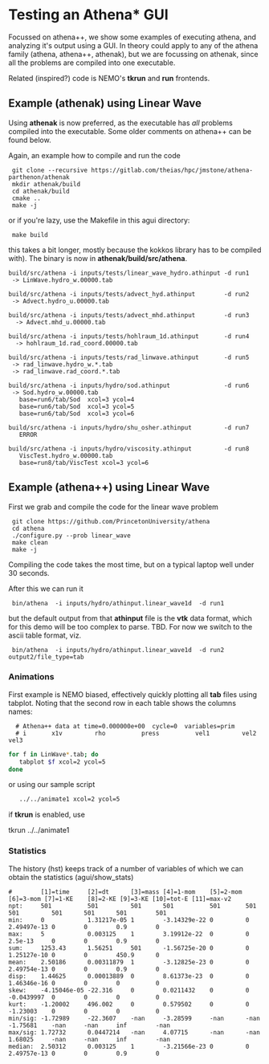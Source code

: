 # Testing an Athena* GUI

Focussed on athena++, we show some examples of executing athena, and analyzing it's output using a GUI.
In theory could apply to any of the athena family (athena, athena++, athenak), but we are focussing on
athenak, since all the problems are compiled into one executable.


Related (inspired?) code is NEMO's **tkrun** and **run** frontends.


## Example (athenak) using Linear Wave

Using **athenak** is now preferred, as the executable has *all* problems compiled
into the executable. Some older comments on athena++ can be found below.

Again, an example how to compile and run the code

     git clone --recursive https://gitlab.com/theias/hpc/jmstone/athena-parthenon/athenak
     mkdir athenak/build
     cd athenak/build
     cmake ..
     make -j

or if you're lazy, use the Makefile in this agui directory:

     make build

this takes a bit longer, mostly because the kokkos library has to be compiled with).   The binary is
now in **athenak/build/src/athena**.

```text
build/src/athena -i inputs/tests/linear_wave_hydro.athinput -d run1
 -> LinWave.hydro_w.00000.tab

build/src/athena -i inputs/tests/advect_hyd.athinput        -d run2
 -> Advect.hydro_u.00000.tab
 
build/src/athena -i inputs/tests/advect_mhd.athinput        -d run3
  -> Advect.mhd_u.00000.tab

build/src/athena -i inputs/tests/hohlraum_1d.athinput       -d run4
  -> hohlraum_1d.rad_coord.00000.tab  

build/src/athena -i inputs/tests/rad_linwave.athinput       -d run5
 -> rad_linwave.hydro_w.*.tab
 -> rad_linwave.rad_coord.*.tab

build/src/athena -i inputs/hydro/sod.athinput               -d run6
 -> Sod.hydro_w.00000.tab
   base=run6/tab/Sod  xcol=3 ycol=4
   base=run6/tab/Sod  xcol=3 ycol=5
   base=run6/tab/Sod  xcol=3 ycol=6

build/src/athena -i inputs/hydro/shu_osher.athinput         -d run7
   ERROR

build/src/athena -i inputs/hydro/viscosity.athinput         -d run8
   ViscTest.hydro_w.00000.tab 
   base=run8/tab/ViscTest xcol=3 ycol=6
```


## Example (athena++) using Linear Wave

First we grab and compile the code for the linear wave problem

     git clone https://github.com/PrincetonUniversity/athena
     cd athena
     ./configure.py --prob linear_wave
     make clean
     make -j

Compiling the code takes the most time, but on a typical laptop well under 30 seconds.

After this we can run it

     bin/athena  -i inputs/hydro/athinput.linear_wave1d  -d run1

but the default output from that **athinput** file is the **vtk** data format, which for this demo will
be too complex to parse. TBD. For now we switch to the ascii table format, viz.

     bin/athena  -i inputs/hydro/athinput.linear_wave1d  -d run2 output2/file_type=tab

### Animations

First example is NEMO biased, effectively quickly plotting all **tab** files using tabplot. Noting that the second row
in each table shows the columns names:


```text
  # Athena++ data at time=0.000000e+00  cycle=0  variables=prim 
  # i       x1v         rho          press          vel1         vel2         vel3     
```

```bash
for f in LinWave*.tab; do
   tabplot $f xcol=2 ycol=5
done
```

or using our sample script
```bash
   ../../animate1 xcol=2 ycol=5
```

if **tkrun** is enabled, use

   tkrun ../../animate1 


### Statistics

The history (hst) keeps track of a number of variables of which we can obtain the statistics (agui/show_stats)

```text
#        [1]=time     [2]=dt      [3]=mass [4]=1-mom    [5]=2-mom [6]=3-mom [7]=1-KE    [8]=2-KE [9]=3-KE [10]=tot-E [11]=max-v2
npt:     501          501         501      501          501       501       501         501      501      501        501
min:     0            1.31217e-05 1        -3.14329e-22 0         0         2.49497e-13 0        0        0.9        0
max:     5            0.003125    1        3.19912e-22  0         0         2.5e-13     0        0        0.9        0
sum:     1253.43      1.56251     501      -1.56725e-20 0         0         1.25127e-10 0        0        450.9      0
mean:    2.50186      0.00311879  1        -3.12825e-23 0         0         2.49754e-13 0        0        0.9        0
disp:    1.44625      0.00013889  0        8.61373e-23  0         0         1.46346e-16 0        0        0          0
skew:    -4.15046e-05 -22.316     0        0.0211432    0         0         -0.0439997  0        0        0          0
kurt:    -1.20002     496.002     0        0.579502     0         0         -1.23003    0        0        0          0
min/sig: -1.72989     -22.3607    -nan     -3.28599     -nan      -nan      -1.75681    -nan     -nan     inf        -nan
max/sig: 1.72732      0.0447214   -nan     4.07715      -nan      -nan      1.68025     -nan     -nan     inf        -nan
median:  2.50312      0.003125    1        -3.21566e-23 0         0         2.49757e-13 0        0        0.9        0
```
